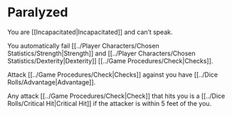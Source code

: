 # Paralyzed

You are [[Incapacitated\|Incapacitated]] and can’t speak.

You automatically fail [[../Player Characters/Chosen Statistics/Strength\|Strength]] and [[../Player Characters/Chosen Statistics/Dexterity\|Dexterity]] [[../Game Procedures/Check\|Checks]].

Attack [[../Game Procedures/Check\|Checks]] against you have [[../Dice Rolls/Advantage\|Advantage]].

Any attack [[../Game Procedures/Check\|Check]] that hits you is a [[../Dice Rolls/Critical Hit\|Critical Hit]] if the attacker is within 5 feet of the you.